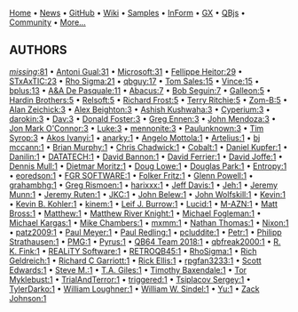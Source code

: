 [Home](https://qb64.com) • [News](../news.md) • [GitHub](https://github.com/QB64Official/qb64) • [Wiki](wiki.md) • [Samples](../samples.md) • [InForm](../inform.md) • [GX](../gx.md) • [QBjs](../qbjs.md) • [Community](../community.md) • [More...](../more.md)

## AUTHORS

[*missing*:81](author-missing.md) • [Antoni Gual:31](antoni-gual.md) • [Microsoft:31](microsoft.md) • [Fellippe Heitor:29](fellippe-heitor.md) • [STxAxTIC:23](stxaxtic.md) • [Rho Sigma:21](rho-sigma.md) • [qbguy:17](qbguy.md) • [Tom Sales:15](tom-sales.md) • [Vince:15](vince.md) • [bplus:13](bplus.md) • [A&A De Pasquale:11](a&a-de-pasquale.md) • [Abacus:7](abacus.md) • [Bob Seguin:7](bob-seguin.md) • [Galleon:5](galleon.md) • [Hardin Brothers:5](hardin-brothers.md) • [Relsoft:5](relsoft.md) • [Richard Frost:5](richard-frost.md) • [Terry Ritchie:5](terry-ritchie.md) • [Zom-B:5](zom-b.md) • [Alan Zeichick:3](alan-zeichick.md) • [Alex Beighton:3](alex-beighton.md) • [Ashish Kushwaha:3](ashish-kushwaha.md) • [Cyperium:3](cyperium.md) • [darokin:3](darokin.md) • [Dav:3](dav.md) • [Donald Foster:3](donald-foster.md) • [Greg Ennen:3](greg-ennen.md) • [John Mendoza:3](john-mendoza.md) • [Jon Mark O'Connor:3](jon-mark-o'connor.md) • [Luke:3](luke.md) • [mennonite:3](mennonite.md) • [Paulunknown:3](paulunknown.md) • [Tim Syrop:3](tim-syrop.md) • [Akos Ivanyi:1](akos-ivanyi.md) • [anarky:1](anarky.md) • [Angelo Mottola:1](angelo-mottola.md) • [Artelius:1](artelius.md) • [bj mccann:1](bj-mccann.md) • [Brian Murphy:1](brian-murphy.md) • [Chris Chadwick:1](chris-chadwick.md) • [Cobalt:1](cobalt.md) • [Daniel Kupfer:1](daniel-kupfer.md) • [Danilin:1](danilin.md) • [DATATECH:1](datatech.md) • [David Bannon:1](david-bannon.md) • [David Ferrier:1](david-ferrier.md) • [David Joffe:1](david-joffe.md) • [Dennis Mull:1](dennis-mull.md) • [Dietmar Moritz:1](dietmar-moritz.md) • [Doug Lowe:1](doug-lowe.md) • [Douglas Park:1](douglas-park.md) • [Entropy:1](entropy.md) • [eoredson:1](eoredson.md) • [FGR SOFTWARE:1](fgr-software.md) • [Folker Fritz:1](folker-fritz.md) • [Glenn Powell:1](glenn-powell.md) • [grahambhg:1](grahambhg.md) • [Greg Rismoen:1](greg-rismoen.md) • [harixxx:1](harixxx.md) • [Jeff Davis:1](jeff-davis.md) • [Jeh:1](jeh.md) • [Jeremy Munn:1](jeremy-munn.md) • [Jeremy Ruten:1](jeremy-ruten.md) • [JKC:1](jkc.md) • [John Belew:1](john-belew.md) • [John Wolfskill:1](john-wolfskill.md) • [Kevin:1](kevin.md) • [Kevin B. Kohler:1](kevin-b.-kohler.md) • [kinem:1](kinem.md) • [Leif J. Burrow:1](leif-j.-burrow.md) • [Lucid:1](lucid.md) • [M-AZN:1](m-azn.md) • [Matt Bross:1](matt-bross.md) • [Matthew:1](matthew.md) • [Matthew River Knight:1](matthew-river-knight.md) • [Michael Fogleman:1](michael-fogleman.md) • [Michael Kargas:1](michael-kargas.md) • [Mike Chambers:1](mike-chambers.md) • [mxmm:1](mxmm.md) • [Nathan Thomas:1](nathan-thomas.md) • [Nixon:1](nixon.md) • [patz2009:1](patz2009.md) • [Paul Meyer:1](paul-meyer.md) • [Paul Redling:1](paul-redling.md) • [pcluddite:1](pcluddite.md) • [Petr:1](petr.md) • [Philipp Strathausen:1](philipp-strathausen.md) • [PMG:1](pmg.md) • [Pyrus:1](pyrus.md) • [QB64 Team 2018:1](qb64-team-2018.md) • [qbfreak2000:1](qbfreak2000.md) • [R. K. Fink:1](r.-k.-fink.md) • [REALiTY Software:1](reality-software.md) • [RETROQB45:1](retroqb45.md) • [RhoSigma:1](rhosigma.md) • [Rich Geldreich:1](rich-geldreich.md) • [Richard C Garriott:1](richard-c-garriott.md) • [Rick Ellis:1](rick-ellis.md) • [rpgfan3233:1](rpgfan3233.md) • [Scott Edwards:1](scott-edwards.md) • [Steve M.:1](steve-m..md) • [T.A. Giles:1](t.a.-giles.md) • [Timothy Baxendale:1](timothy-baxendale.md) • [Tor Myklebust:1](tor-myklebust.md) • [TrialAndTerror:1](trialandterror.md) • [triggered:1](triggered.md) • [Tsiplacov Sergey:1](tsiplacov-sergey.md) • [TylerDarko:1](tylerdarko.md) • [William Loughner:1](william-loughner.md) • [William W. Sindel:1](william-w.-sindel.md) • [Yu:1](yu.md) • [Zack Johnson:1](zack-johnson.md)